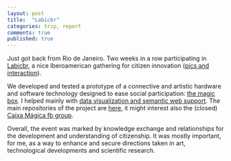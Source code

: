 ```yaml
---
layout: post
title:  "Labicbr"
categories: trip, report
comments: true
published: true
---
```

Just got back from Rio de Janeiro.
Two weeks in a row participating in [Labicbr][labicbr],
a nice Iberoamerican gathering for citizen innovation
([pics and interaction][labicpll]).

We developed and tested a prototype of a connective and artistic
hardware and software technology designed to ease social participation:
[the magic box][mbox]. I helped mainly with [data visualization and
semantic web support][repocm].
The main repositories of the project are [here][cmp],
it might interest also the (closed) [Caixa Mágica fb group][cmg].

Overall, the event was marked by knowledge exchange and relationships
for the development and understanding of citizenship.
It was mostly important, for me, as a way to enhance and secure directions
taken in art, technological developments and scientific research.

[tart]:      https://github.com/ttm/articleStabilityInteractionNetworks/raw/master/paper.pdf
[labicbr]:   http://www.ciudadania20.org/pt-pt/labicbr/  
[labicpll]:  https://www.facebook.com/groups/1645390789044342/
[mbox]:    http://www.ciudadania20.org/pt-pt/colaboradoreslabicbr/
[repocm]:    https://github.com/ttm/caixamagica 
[cmp]:   https://github.com/caixamagica/ 
[cmg]:   https://www.facebook.com/groups/952476861475886/

